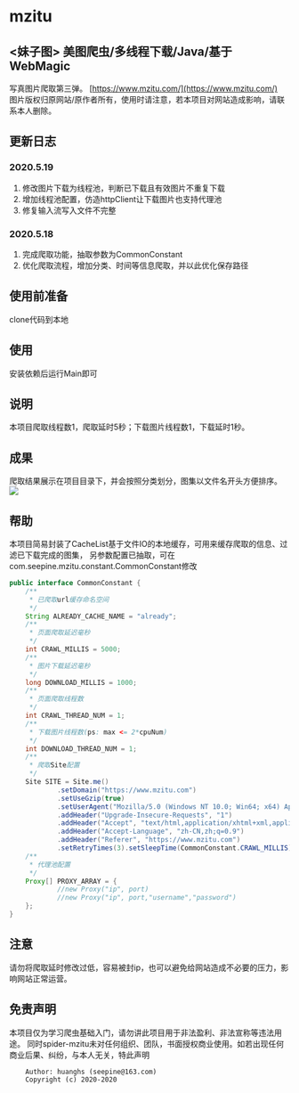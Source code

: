# mzitu
## <妹子图> 美图爬虫/多线程下载/Java/基于WebMagic

写真图片爬取第三弹。
[https://www.mzitu.com/](https://www.mzitu.com/)  
图片版权归原网站/原作者所有，使用时请注意，若本项目对网站造成影响，请联系本人删除。   
## 更新日志
### 2020.5.19
1. 修改图片下载为线程池，判断已下载且有效图片不重复下载
2. 增加线程池配置，仿造httpClient让下载图片也支持代理池
3. 修复输入流写入文件不完整

### 2020.5.18
1. 完成爬取功能，抽取参数为CommonConstant
2. 优化爬取流程，增加分类、时间等信息爬取，并以此优化保存路径

## 使用前准备
clone代码到本地

## 使用
安装依赖后运行Main即可

## 说明
本项目爬取线程数1，爬取延时5秒；下载图片线程数1，下载延时1秒。

## 成果
爬取结果展示在项目目录下，并会按照分类划分，图集以文件名开头方便排序。
![](https://pic.downk.cc/item/5ec37351c2a9a83be5b09e48.png)
 
## 帮助
本项目简易封装了CacheList基于文件IO的本地缓存，可用来缓存爬取的信息、过滤已下载完成的图集，
另参数配置已抽取，可在com.seepine.mzitu.constant.CommonConstant修改
```java
public interface CommonConstant {
    /**
     * 已爬取url缓存命名空间
     */
    String ALREADY_CACHE_NAME = "already";
    /**
     * 页面爬取延迟毫秒
     */
    int CRAWL_MILLIS = 5000;
    /**
     * 图片下载延迟毫秒
     */
    long DOWNLOAD_MILLIS = 1000;
    /**
     * 页面爬取线程数
     */
    int CRAWL_THREAD_NUM = 1;
    /**
     * 下载图片线程数(ps: max <= 2*cpuNum)
     */
    int DOWNLOAD_THREAD_NUM = 1;
    /**
     * 爬取Site配置
     */
    Site SITE = Site.me()
            .setDomain("https://www.mzitu.com")
            .setUseGzip(true)
            .setUserAgent("Mozilla/5.0 (Windows NT 10.0; Win64; x64) AppleWebKit/537.36 (KHTML, like Gecko) Chrome/81.0.4044.138 Safari/537.36")
            .addHeader("Upgrade-Insecure-Requests", "1")
            .addHeader("Accept", "text/html,application/xhtml+xml,application/xml;q=0.9,image/webp,image/apng,*/*;q=0.8,application/signed-exchange;v=b3;q=0.9")
            .addHeader("Accept-Language", "zh-CN,zh;q=0.9")
            .addHeader("Referer", "https://www.mzitu.com")
            .setRetryTimes(3).setSleepTime(CommonConstant.CRAWL_MILLIS);
    /**
     * 代理池配置
     */
    Proxy[] PROXY_ARRAY = {
            //new Proxy("ip", port)
            //new Proxy("ip", port,"username","password")
    };
}
```

## 注意
请勿将爬取延时修改过低，容易被封ip，也可以避免给网站造成不必要的压力，影响网站正常运营。

## 免责声明
本项目仅为学习爬虫基础入门，请勿讲此项目用于非法盈利、非法宣称等违法用途。
同时spider-mzitu未对任何组织、团队，书面授权商业使用。如若出现任何商业后果、纠纷，与本人无关，特此声明
````
    Author: huanghs (seepine@163.com)
    Copyright (c) 2020-2020
````